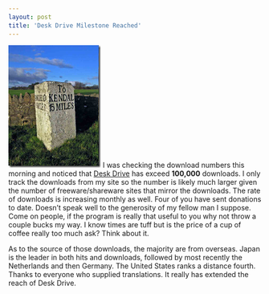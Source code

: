 ```yaml
---
layout: post
title: 'Desk Drive Milestone Reached'
---
```

![image](/cdn/images/blog/DeskDriveMilestoneReached_B8EE/image.png) I was checking the download numbers this morning and noticed that [Desk Drive](/deskdrive) has exceed **100,000** downloads. I only track the downloads from my site so the number is likely much larger given the number of freeware/shareware sites that mirror the downloads. The rate of downloads is increasing monthly as well. Four of you have sent donations to date. Doesn’t speak well to the generosity of my fellow man I suppose. Come on people, if the program is really that useful to you why not throw a couple bucks my way. I know times are tuff but is the price of a cup of coffee really too much ask? Think about it.

As to the source of those downloads, the majority are from overseas. Japan is the leader in both hits and downloads, followed by most recently the Netherlands and then Germany. The United States ranks a distance fourth. Thanks to everyone who supplied translations. It really has extended the reach of Desk Drive.
